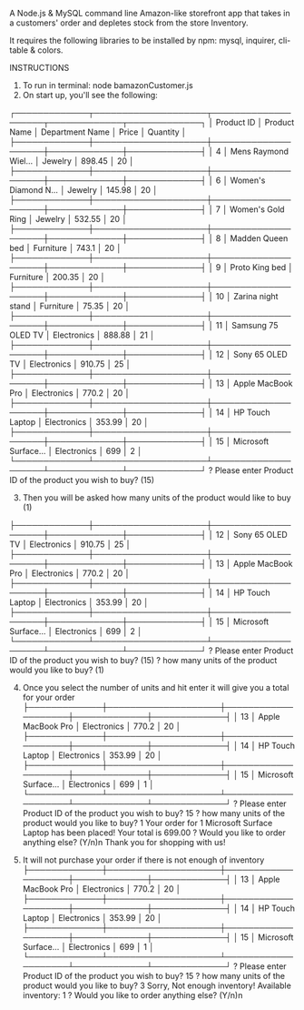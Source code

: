 A Node.js & MySQL command line Amazon-like storefront app that takes in a customers' order and depletes stock from the store Inventory.

It requires the following libraries to be installed by npm: mysql, inquirer, cli-table & colors.

INSTRUCTIONS

1. To run in terminal: node bamazonCustomer.js
2. On start up, you'll see the following:


┌─────────────┬────────────────────┬────────────────────┬─────────────┬─────────────┐
│ Product ID  │ Product Name       │ Department Name    │ Price       │ Quantity    │
├─────────────┼────────────────────┼────────────────────┼─────────────┼─────────────┤
│ 4           │ Mens Raymond Wiel… │ Jewelry            │ 898.45      │ 20          │
├─────────────┼────────────────────┼────────────────────┼─────────────┼─────────────┤
│ 6           │ Women's Diamond N… │ Jewelry            │ 145.98      │ 20          │
├─────────────┼────────────────────┼────────────────────┼─────────────┼─────────────┤
│ 7           │ Women's Gold Ring  │ Jewelry            │ 532.55      │ 20          │
├─────────────┼────────────────────┼────────────────────┼─────────────┼─────────────┤
│ 8           │ Madden Queen bed   │ Furniture          │ 743.1       │ 20          │
├─────────────┼────────────────────┼────────────────────┼─────────────┼─────────────┤
│ 9           │ Proto King bed     │ Furniture          │ 200.35      │ 20          │
├─────────────┼────────────────────┼────────────────────┼─────────────┼─────────────┤
│ 10          │ Zarina night stand │ Furniture          │ 75.35       │ 20          │
├─────────────┼────────────────────┼────────────────────┼─────────────┼─────────────┤
│ 11          │ Samsung 75 OLED TV │ Electronics        │ 888.88      │ 21          │
├─────────────┼────────────────────┼────────────────────┼─────────────┼─────────────┤
│ 12          │ Sony 65 OLED TV    │ Electronics        │ 910.75      │ 25          │
├─────────────┼────────────────────┼────────────────────┼─────────────┼─────────────┤
│ 13          │ Apple MacBook Pro  │ Electronics        │ 770.2       │ 20          │
├─────────────┼────────────────────┼────────────────────┼─────────────┼─────────────┤
│ 14          │ HP Touch Laptop    │ Electronics        │ 353.99      │ 20          │
├─────────────┼────────────────────┼────────────────────┼─────────────┼─────────────┤
│ 15          │ Microsoft Surface… │ Electronics        │ 699         │ 2           │
└─────────────┴────────────────────┴────────────────────┴─────────────┴─────────────┘
? Please enter Product ID of the product you wish to buy? (15)

3. Then you will be asked how many units of the product would like to buy (1)

├─────────────┼────────────────────┼────────────────────┼─────────────┼─────────────┤
│ 12          │ Sony 65 OLED TV    │ Electronics        │ 910.75      │ 25          │
├─────────────┼────────────────────┼────────────────────┼─────────────┼─────────────┤
│ 13          │ Apple MacBook Pro  │ Electronics        │ 770.2       │ 20          │
├─────────────┼────────────────────┼────────────────────┼─────────────┼─────────────┤
│ 14          │ HP Touch Laptop    │ Electronics        │ 353.99      │ 20          │
├─────────────┼────────────────────┼────────────────────┼─────────────┼─────────────┤
│ 15          │ Microsoft Surface… │ Electronics        │ 699         │ 2           │
└─────────────┴────────────────────┴────────────────────┴─────────────┴─────────────┘
? Please enter Product ID of the product you wish to buy? (15)
? how many units of the product would you like to buy? (1)

4. Once you select the number of units and hit enter it will give you a total for your order
├─────────────┼────────────────────┼────────────────────┼─────────────┼─────────────┤
│ 13          │ Apple MacBook Pro  │ Electronics        │ 770.2       │ 20          │
├─────────────┼────────────────────┼────────────────────┼─────────────┼─────────────┤
│ 14          │ HP Touch Laptop    │ Electronics        │ 353.99      │ 20          │
├─────────────┼────────────────────┼────────────────────┼─────────────┼─────────────┤
│ 15          │ Microsoft Surface… │ Electronics        │ 699         │ 1           │
└─────────────┴────────────────────┴────────────────────┴─────────────┴─────────────┘
? Please enter Product ID of the product you wish to buy? 15
? how many units of the product would you like to buy? 1
Your order for 1 Microsoft Surface Laptop has been placed!
Your total is 699.00
? Would you like to order anything else? (Y/n)n
Thank you for shopping with us!

5. It will not purchase your order if there is not enough of inventory
├─────────────┼────────────────────┼────────────────────┼─────────────┼─────────────┤
│ 13          │ Apple MacBook Pro  │ Electronics        │ 770.2       │ 20          │
├─────────────┼────────────────────┼────────────────────┼─────────────┼─────────────┤
│ 14          │ HP Touch Laptop    │ Electronics        │ 353.99      │ 20          │
├─────────────┼────────────────────┼────────────────────┼─────────────┼─────────────┤
│ 15          │ Microsoft Surface… │ Electronics        │ 699         │ 1           │
└─────────────┴────────────────────┴────────────────────┴─────────────┴─────────────┘
? Please enter Product ID of the product you wish to buy? 15
? how many units of the product would you like to buy? 3
Sorry, Not enough inventory! Available inventory: 1
? Would you like to order anything else? (Y/n)n
